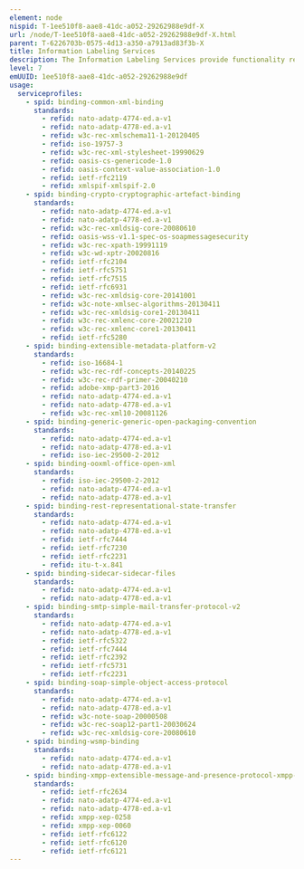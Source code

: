```yaml
---
element: node
nispid: T-1ee510f8-aae8-41dc-a052-29262988e9df-X
url: /node/T-1ee510f8-aae8-41dc-a052-29262988e9df-X.html
parent: T-6226703b-0575-4d13-a350-a7913ad83f3b-X
title: Information Labeling Services
description: The Information Labeling Services provide functionality required to apply metadata to an information object for the purpose of creating a label or mapping labels of "foreign" information security and management policies. Labeling facilitates the determination of the protection requirement for an information object, the release of an information object, or the determination of the mission value of an information object, as captured by release and protection policies defined for each metadata entry.
level: 7
emUUID: 1ee510f8-aae8-41dc-a052-29262988e9df
usage:
  serviceprofiles:
    - spid: binding-common-xml-binding
      standards:
        - refid: nato-adatp-4774-ed.a-v1
        - refid: nato-adatp-4778-ed.a-v1
        - refid: w3c-rec-xmlschema11-1-20120405
        - refid: iso-19757-3
        - refid: w3c-rec-xml-stylesheet-19990629
        - refid: oasis-cs-genericode-1.0
        - refid: oasis-context-value-association-1.0
        - refid: ietf-rfc2119
        - refid: xmlspif-xmlspif-2.0
    - spid: binding-crypto-cryptographic-artefact-binding
      standards:
        - refid: nato-adatp-4774-ed.a-v1
        - refid: nato-adatp-4778-ed.a-v1
        - refid: w3c-rec-xmldsig-core-20080610
        - refid: oasis-wss-v1.1-spec-os-soapmessagesecurity
        - refid: w3c-rec-xpath-19991119
        - refid: w3c-wd-xptr-20020816
        - refid: ietf-rfc2104
        - refid: ietf-rfc5751
        - refid: ietf-rfc7515
        - refid: ietf-rfc6931
        - refid: w3c-rec-xmldsig-core-20141001
        - refid: w3c-note-xmlsec-algorithms-20130411
        - refid: w3c-rec-xmldsig-core1-20130411
        - refid: w3c-rec-xmlenc-core-20021210
        - refid: w3c-rec-xmlenc-core1-20130411
        - refid: ietf-rfc5280
    - spid: binding-extensible-metadata-platform-v2
      standards:
        - refid: iso-16684-1
        - refid: w3c-rec-rdf-concepts-20140225
        - refid: w3c-rec-rdf-primer-20040210
        - refid: adobe-xmp-part3-2016
        - refid: nato-adatp-4774-ed.a-v1
        - refid: nato-adatp-4778-ed.a-v1
        - refid: w3c-rec-xml10-20081126
    - spid: binding-generic-generic-open-packaging-convention
      standards:
        - refid: nato-adatp-4774-ed.a-v1
        - refid: nato-adatp-4778-ed.a-v1
        - refid: iso-iec-29500-2-2012
    - spid: binding-ooxml-office-open-xml
      standards:
        - refid: iso-iec-29500-2-2012
        - refid: nato-adatp-4774-ed.a-v1
        - refid: nato-adatp-4778-ed.a-v1
    - spid: binding-rest-representational-state-transfer
      standards:
        - refid: nato-adatp-4774-ed.a-v1
        - refid: nato-adatp-4778-ed.a-v1
        - refid: ietf-rfc7444
        - refid: ietf-rfc7230
        - refid: ietf-rfc2231
        - refid: itu-t-x.841
    - spid: binding-sidecar-sidecar-files
      standards:
        - refid: nato-adatp-4774-ed.a-v1
        - refid: nato-adatp-4778-ed.a-v1
    - spid: binding-smtp-simple-mail-transfer-protocol-v2
      standards:
        - refid: nato-adatp-4774-ed.a-v1
        - refid: nato-adatp-4778-ed.a-v1
        - refid: ietf-rfc5322
        - refid: ietf-rfc7444
        - refid: ietf-rfc2392
        - refid: ietf-rfc5731
        - refid: ietf-rfc2231
    - spid: binding-soap-simple-object-access-protocol
      standards:
        - refid: nato-adatp-4774-ed.a-v1
        - refid: nato-adatp-4778-ed.a-v1
        - refid: w3c-note-soap-20000508
        - refid: w3c-rec-soap12-part1-20030624
        - refid: w3c-rec-xmldsig-core-20080610
    - spid: binding-wsmp-binding
      standards:
        - refid: nato-adatp-4774-ed.a-v1
        - refid: nato-adatp-4778-ed.a-v1
    - spid: binding-xmpp-extensible-message-and-presence-protocol-xmpp-binding
      standards:
        - refid: ietf-rfc2634
        - refid: nato-adatp-4774-ed.a-v1
        - refid: nato-adatp-4778-ed.a-v1
        - refid: xmpp-xep-0258
        - refid: xmpp-xep-0060
        - refid: ietf-rfc6122
        - refid: ietf-rfc6120
        - refid: ietf-rfc6121
---
```

